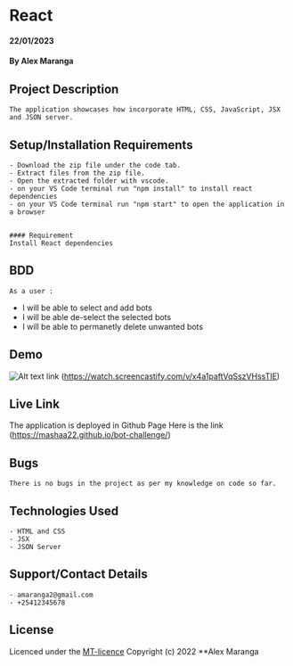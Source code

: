 # React
#### 22/01/2023
#### By Alex Maranga

## Project Description
    The application showcases how incorporate HTML, CSS, JavaScript, JSX and JSON server.

## Setup/Installation Requirements
    - Download the zip file under the code tab.
    - Extract files from the zip file.
    - Open the extracted folder with vscode.
    - on your VS Code terminal run "npm install" to install react dependencies
    - on your VS Code terminal run "npm start" to open the application in a browser


    #### Requirement
    Install React dependencies

## BDD
    As a user :
- I will be able to select and add bots
- I will be able de-select the selected bots
- I will be able to permanetly delete unwanted bots

## Demo
![Alt text](../bot-challenge/public/React%20App.gif)
link (https://watch.screencastify.com/v/x4a1paftVqSszVHssTIE)

## Live Link
The application is deployed in Github Page
Here is the link (https://mashaa22.github.io/bot-challenge/)

## Bugs
    There is no bugs in the project as per my knowledge on code so far. 

## Technologies Used
    - HTML and CSS
    - JSX
    - JSON Server

## Support/Contact Details
    - amaranga2@gmail.com
    - +25412345678

## License
Licenced under the [MT-licence](https://github.com/Mashaa22/bot-challenge/blob/main/license) Copyright (c) 2022 **Alex Maranga
